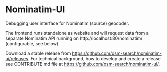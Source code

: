 # Nominatim-UI

Debugging user interface for Nominatim (source) geocoder.

The frontend runs standalone as website and will request data from a separate Nominatim API running on http://localhost:80/nominatim/ (configurable, see below).

Download a stable release from https://github.com/osm-search/nominatim-ui/releases. For technical background, how to develop and create a release see CONTRIBUTE.md file at https://github.com/osm-search/nominatim-ui/.


